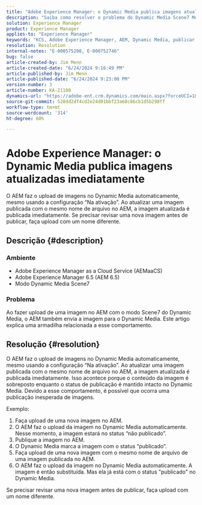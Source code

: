 ```yaml
---
title: "Adobe Experience Manager: o Dynamic Media publica imagens atualizadas imediatamente"
description: "Saiba como resolver o problema do Dynamic Media Scene7 Mode, no qual o Adobe Experience Manager (AEM) faz o upload automático de imagens para o Dynamic Media."
solution: Experience Manager
product: Experience Manager
applies-to: "Experience Manager"
keywords: "KCS, Adobe Experience Manager, AEM, Dynamic Media, publicar, imagens atualizadas, imediatamente, Solução de problemas, AEMaaCS, Adobe Experience Manager as a Cloud Service AEM, 6.5, Modo Scene7"
resolution: Resolution
internal-notes: "E-000575208, E-000752746"
bug: false
article-created-by: Jim Menn
article-created-date: "6/24/2024 9:16:49 PM"
article-published-by: Jim Menn
article-published-date: "6/24/2024 9:23:00 PM"
version-number: 3
article-number: KA-21180
dynamics-url: "https://adobe-ent.crm.dynamics.com/main.aspx?forceUCI=1&pagetype=entityrecord&etn=knowledgearticle&id=415aa50f-6f32-ef11-8409-000d3a5a67ba"
source-git-commit: 528dd2df4cd2e24d01bbf23a60c86cb1d5b298ff
workflow-type: tm+mt
source-wordcount: '314'
ht-degree: 60%

---
```


# Adobe Experience Manager: o Dynamic Media publica imagens atualizadas imediatamente


O AEM faz o upload de imagens no Dynamic Media automaticamente, mesmo usando a configuração “Na ativação”. Ao atualizar uma imagem publicada com o mesmo nome de arquivo no AEM, a imagem atualizada é publicada imediatamente. Se precisar revisar uma nova imagem antes de publicar, faça upload com um nome diferente.

## Descrição {#description}


### <b>Ambiente</b>

- Adobe Experience Manager as a Cloud Service (AEMaaCS)
- Adobe Experience Manager 6.5 (AEM 6.5)
- Modo Dynamic Media Scene7




### <b>Problema</b>

Ao fazer upload de uma imagem no AEM com o modo Scene7 do Dynamic Media, o AEM também envia a imagem para o Dynamic Media.
Este artigo explica uma armadilha relacionada a esse comportamento.


## Resolução {#resolution}


O AEM faz o upload de imagens no Dynamic Media automaticamente, mesmo usando a configuração “Na ativação”. Ao atualizar uma imagem publicada com o mesmo nome de arquivo no AEM, a imagem atualizada é publicada imediatamente.
Isso acontece porque o conteúdo da imagem é sobreposto enquanto o status de publicação é mantido intacto no Dynamic Media.
Devido a esse comportamento, é possível que ocorra uma publicação inesperada de imagens.

Exemplo:
1. Faça upload de uma nova imagem no AEM.
2. O AEM faz o upload da imagem no Dynamic Media automaticamente. Nesse momento, a imagem estará no status “não publicado”.
3. Publique a imagem no AEM.
4. O Dynamic Media marca a imagem com o status “publicado”.
5. Faça upload de uma nova imagem com o mesmo nome de arquivo de uma imagem publicada no AEM.
6. O AEM faz o upload da imagem no Dynamic Media automaticamente. A imagem é então substituída. Mas ela já está com o status &quot;publicado&quot; no Dynamic Media.

Se precisar revisar uma nova imagem antes de publicar, faça upload com um nome diferente.
